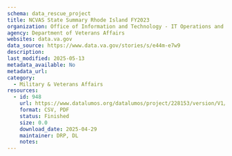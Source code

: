 ```yaml
---
schema: data_rescue_project 
title: NCVAS State Summary Rhode Island FY2023
organization: Office of Information and Technology - IT Operations and Services (ITOPS)
agency: Department of Veterans Affairs
websites: data.va.gov
data_source: https://www.data.va.gov/stories/s/e44m-e7w9
description: 
last_modified: 2025-05-13
metadata_available: No
metadata_url: 
category:
  - Military & Veterans Affairs 
resources:
  - id: 948
    url: https://www.datalumos.org/datalumos/project/228153/version/V1/view
    format: CSV, PDF
    status: Finished
    size: 0.0
    download_date: 2025-04-29
    maintainer: DRP, DL
    notes: 
---
```

